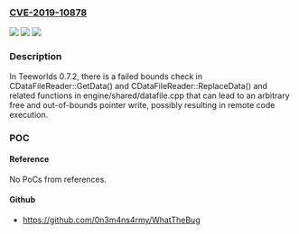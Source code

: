 ### [CVE-2019-10878](https://cve.mitre.org/cgi-bin/cvename.cgi?name=CVE-2019-10878)
![](https://img.shields.io/static/v1?label=Product&message=n%2Fa&color=blue)
![](https://img.shields.io/static/v1?label=Version&message=n%2Fa&color=blue)
![](https://img.shields.io/static/v1?label=Vulnerability&message=n%2Fa&color=brighgreen)

### Description

In Teeworlds 0.7.2, there is a failed bounds check in CDataFileReader::GetData() and CDataFileReader::ReplaceData() and related functions in engine/shared/datafile.cpp that can lead to an arbitrary free and out-of-bounds pointer write, possibly resulting in remote code execution.

### POC

#### Reference
No PoCs from references.

#### Github
- https://github.com/0n3m4ns4rmy/WhatTheBug

